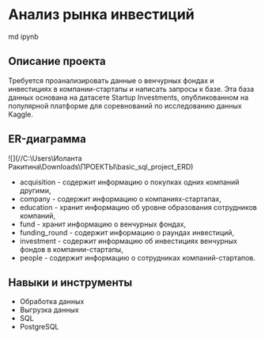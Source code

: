 # Анализ рынка инвестиций #

md ipynb
## Описание проекта

Требуется проанализировать данные о венчурных фондах и инвестициях в компании-стартапы и написать запросы к базе. Эта база данных основана на датасете Startup Investments, опубликованном на популярной платформе для соревнований по исследованию данных Kaggle.
## ER-диаграмма

![](//C:\Users\Иоланта Ракитина\Downloads\ПРОЕКТЫ\basic_sql_project_ERD)
* acquisition - содержит информацию о покупках одних компаний другими,
* company - содержит информацию о компаниях-стартапах,
* education - хранит информацию об уровне образования сотрудников компаний,
* fund - хранит информацию о венчурных фондах, 
* funding_round - содержит информацию о раундах инвестиций, 
* investment - содержит информацию об инвестициях венчурных фондов в компании-стартапы,
* people - содержит информацию о сотрудниках компаний-стартапов.
## Навыки и инструменты

* Обработка данных
* Выгрузка данных
* SQL
* PostgreSQL

